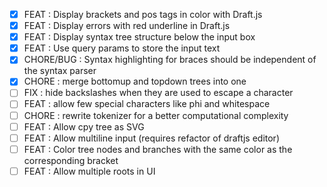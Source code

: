 - [x] FEAT : Display brackets and pos tags in color with Draft.js
- [x] FEAT : Display errors with red underline in Draft.js
- [x] FEAT : Display syntax tree structure below the input box
- [x] FEAT : Use query params to store the input text
- [x] CHORE/BUG : Syntax highlighting for braces should be independent of the syntax parser
- [x] CHORE : merge bottomup and topdown trees into one
- [ ] FIX : hide backslashes when they are used to escape a character
- [ ] FEAT : allow few special characters like phi and whitespace
- [ ] CHORE : rewrite tokenizer for a better computational complexity
- [ ] FEAT : Allow cpy tree as SVG
- [ ] FEAT : Allow multiline input (requires refactor of draftjs editor)
- [ ] FEAT : Color tree nodes and branches with the same color as the corresponding bracket
- [ ] FEAT : Allow multiple roots in UI
